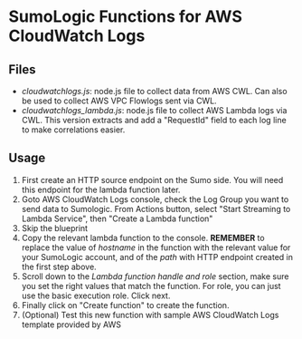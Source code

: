 SumoLogic Functions for AWS CloudWatch Logs 
===========================================

Files 
-----
*	*cloudwatchlogs.js*:  node.js file to collect data from AWS CWL. Can also be used to collect AWS VPC Flowlogs sent via CWL.
*	*cloudwatchlogs_lambda.js*:  node.js file to collect AWS Lambda logs via CWL. This version extracts and add a "RequestId" field to each log line to make correlations easier.

Usage
-----
1. First create an HTTP source endpoint on the Sumo side. You will need this endpoint for the lambda function later.
2. Goto AWS CloudWatch Logs console, check the Log Group you want to send data to Sumologic. From Actions button, select "Start Streaming to Lambda Service", then "Create a Lambda function"
3. Skip the blueprint
4. Copy the relevant lambda function to the console. **REMEMBER** to replace the value of *hostname* in the function with the relevant value for your SumoLogic account, and of the *path* with HTTP endpoint created in the first step above. 
5. Scroll down to the *Lambda function handle and role* section, make sure you set the right values that match the function. For role, you can just use the basic execution role. Click next.
6. Finally click on "Create function" to create the function. 
7. (Optional) Test this new function with sample AWS CloudWatch Logs template provided by AWS  


